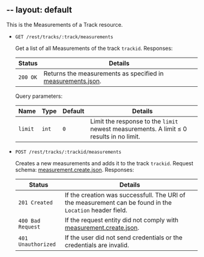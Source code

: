 --
layout: default
--

This is the Measurements of a Track resource.

*   `GET /rest/tracks/:track/measurements`

    Get a list of all Measurements of the track `trackid`. Responses:

    | Status             | Details
    |--------------------|--------
    | `200 OK`           | Returns the measurements as specified in [measurements.json].

    Query parameters:

    | Name    | Type  | Default | Details
    |---------|-------|---------|--------
    | `limit` | `int` | `0`     | Limit the response to the `limit` newest measurements. A limit &le; 0 results in no limit.

*   `POST /rest/tracks/:trackid/measurements`

    Creates a new measurements and adds it to the track `trackid`. Request schema: [measurement.create.json]. Responses:

    | Status             | Details
    |--------------------|--------
    | `201 Created`      | If the creation was successfull. The URI of the measurement can be found in the `Location` header field.
    | `400 Bad Request`  | If the request entity did not comply with [measurement.create.json].
    | `401 Unauthorized` | If the user did not send credentials or the credentials are invalid.

[measurement.json]:        https://github.com/enviroCar/enviroCar-server/blob/master/rest/src/main/resources/schema/measurement.json "measurement.json"
[measurements.json]:        https://github.com/enviroCar/enviroCar-server/blob/master/rest/src/main/resources/schema/measurements.json "measurements.json"
[measurement.create.json]:        https://github.com/enviroCar/enviroCar-server/blob/master/rest/src/main/resources/schema/measurement.create.json "measurement.create.json"
